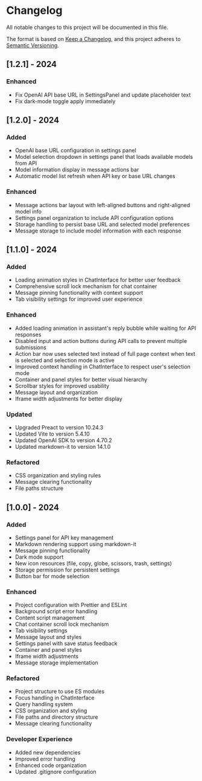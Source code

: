 # Changelog

All notable changes to this project will be documented in this file.

The format is based on [Keep a Changelog](https://keepachangelog.com/en/1.0.0/),
and this project adheres to [Semantic Versioning](https://semver.org/spec/v2.0.0.html).

## [1.2.1] - 2024

### Enhanced

- Fix OpenAI API base URL in SettingsPanel and update placeholder text
- Fix dark-mode toggle apply immediately

## [1.2.0] - 2024

### Added

- OpenAI base URL configuration in settings panel
- Model selection dropdown in settings panel that loads available models from API
- Model information display in message actions bar
- Automatic model list refresh when API key or base URL changes

### Enhanced

- Message actions bar layout with left-aligned buttons and right-aligned model info
- Settings panel organization to include API configuration options
- Storage handling to persist base URL and selected model preferences
- Message storage to include model information with each response

## [1.1.0] - 2024

### Added

- Loading animation styles in ChatInterface for better user feedback
- Comprehensive scroll lock mechanism for chat container
- Message pinning functionality with context support
- Tab visibility settings for improved user experience

### Enhanced

- Added loading animation in assistant's reply bubble while waiting for API responses
- Disabled input and action buttons during API calls to prevent multiple submissions
- Action bar now uses selected text instead of full page context when text is selected and selection mode is active
- Improved context handling in ChatInterface to respect user's selection mode
- Container and panel styles for better visual hierarchy
- Scrollbar styles for improved usability
- Message layout and organization
- Iframe width adjustments for better display

### Updated

- Upgraded Preact to version 10.24.3
- Updated Vite to version 5.4.10
- Updated OpenAI SDK to version 4.70.2
- Updated markdown-it to version 14.1.0

### Refactored

- CSS organization and styling rules
- Message clearing functionality
- File paths structure

## [1.0.0] - 2024

### Added

- Settings panel for API key management
- Markdown rendering support using markdown-it
- Message pinning functionality
- Dark mode support
- New icon resources (file, copy, globe, scissors, trash, settings)
- Storage permission for persistent settings
- Button bar for mode selection

### Enhanced

- Project configuration with Prettier and ESLint
- Background script error handling
- Content script management
- Chat container scroll lock mechanism
- Tab visibility settings
- Message layout and styles
- Settings panel with save status feedback
- Container and panel styles
- Iframe width adjustments
- Message storage implementation

### Refactored

- Project structure to use ES modules
- Focus handling in ChatInterface
- Query handling system
- CSS organization and styling
- File paths and directory structure
- Message clearing functionality

### Developer Experience

- Added new dependencies
- Improved error handling
- Enhanced code organization
- Updated .gitignore configuration
